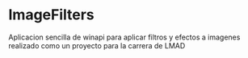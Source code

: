 # ImageFilters
Aplicacion sencilla de winapi para aplicar filtros y efectos a imagenes realizado como un proyecto para la carrera de LMAD
